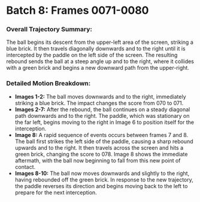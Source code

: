 # Batch 8: Frames 0071-0080

### Overall Trajectory Summary:
The ball begins its descent from the upper-left area of the screen, striking a blue brick. It then travels diagonally downwards and to the right until it is intercepted by the paddle on the left side of the screen. The resulting rebound sends the ball at a steep angle up and to the right, where it collides with a green brick and begins a new downward path from the upper-right.

### Detailed Motion Breakdown:
*   **Images 1-2:** The ball moves downwards and to the right, immediately striking a blue brick. The impact changes the score from 070 to 071.
*   **Images 2-7:** After the rebound, the ball continues on a steady diagonal path downwards and to the right. The paddle, which was stationary on the far left, begins moving to the right in Image 6 to position itself for the interception.
*   **Image 8:** A rapid sequence of events occurs between frames 7 and 8. The ball first strikes the left side of the paddle, causing a sharp rebound upwards and to the right. It then travels across the screen and hits a green brick, changing the score to 078. Image 8 shows the immediate aftermath, with the ball now beginning to fall from this new point of contact.
*   **Images 8-10:** The ball now moves downwards and slightly to the right, having rebounded off the green brick. In response to the new trajectory, the paddle reverses its direction and begins moving back to the left to prepare for the next interception.
